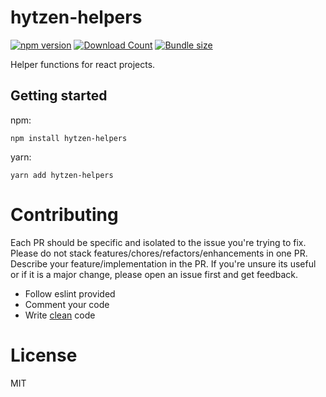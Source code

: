 # hytzen-helpers

[![npm version](https://badge.fury.io/js/hytzen-helpers.svg)](https://badge.fury.io/js/hytzen-helpers) [![Download Count](https://img.shields.io/npm/dm/hytzen-helpers.svg)](https://www.npmjs.com/package/hytzen-helpers) [![Bundle size](https://badgen.net/bundlephobia/minzip/hytzen-helpers)](https://bundlephobia.com/package/hytzen-helpers)

Helper functions for react projects.

## Getting started

npm:

```
npm install hytzen-helpers
```

yarn:

```
yarn add hytzen-helpers
```

# Contributing

Each PR should be specific and isolated to the issue you're trying to fix. Please do not stack features/chores/refactors/enhancements in one PR. Describe your feature/implementation in the PR. If you're unsure its useful or if it is a major change, please open an issue first and get feedback.

- Follow eslint provided
- Comment your code
- Write [clean](https://github.com/ryanmcdermott/clean-code-javascript) code

# License

MIT
